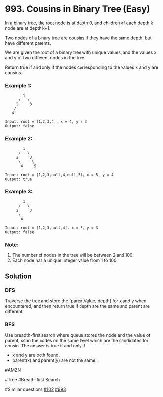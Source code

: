 # 993. Cousins in Binary Tree (Easy)

In a binary tree, the root node is at depth 0, and children of each depth k node are at depth k+1.

Two nodes of a binary tree are cousins if they have the same depth, but have different parents.

We are given the root of a binary tree with unique values, and the values x and y of two different nodes in the tree.

Return true if and only if the nodes corresponding to the values x and y are cousins.

### Example 1:
```
        1
      /   \
     2     3
    /
   4

Input: root = [1,2,3,4], x = 4, y = 3
Output: false
```

### Example 2:
```
        1
      /   \
     2     3
      \     \
       4     5

Input: root = [1,2,3,null,4,null,5], x = 5, y = 4
Output: true
```

### Example 3:
```
        1
      /   \
     2     3
      \
       4

Input: root = [1,2,3,null,4], x = 2, y = 3
Output: false
```

### Note:
1. The number of nodes in the tree will be between 2 and 100.
2. Each node has a unique integer value from 1 to 100.

## Solution
### DFS
Traverse the tree and store the [parentValue, depth] for x and y when encountered, and then return true if depth are the same and parent are different.

### BFS
Use breadth-first search where queue stores the node and the value of parent, scan the nodes on the same level which are the candidates for cousin. The answer is true if and only if
- x and y are both found,
- parent(x) and parent(y) are not the same.

#AMZN

#Tree #Breath-first Search

#Similar questions [#102](../p102m/README.md) [#993](../p993e/README.md)
